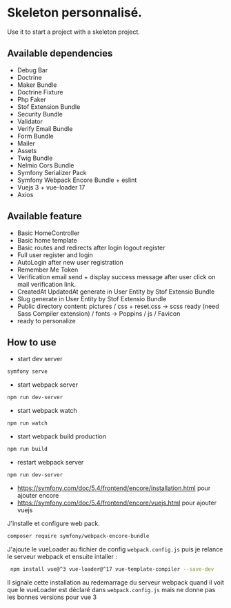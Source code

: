 # Skeleton personnalisé.

Use it to start a project with a skeleton project.

## Available dependencies

- Debug Bar
- Doctrine
- Maker Bundle
- Doctrine Fixture
- Php Faker
- Stof Extension Bundle
- Security Bundle
- Validator
- Verify Email Bundle
- Form Bundle
- Mailer
- Assets
- Twig Bundle
- Nelmio Cors Bundle
- Symfony Serializer Pack
- Symfony Webpack Encore Bundle + eslint
- Vuejs 3 + vue-loader 17
- Axios

## Available feature

- Basic HomeController
- Basic home template
- Basic routes and redirects after login logout register
- Full user register and login
- AutoLogin after new user registration
- Remember Me Token
- Verification email send + display success message after user click on mail verification link.
- CreatedAt UpdatedAt generate in User Entity by Stof Extensio Bundle
- Slug generate in User Entity by Stof Extensio Bundle
- Public directory content: pictures / css + reset.css -> scss ready (need Sass Compiler extension) / fonts -> Poppins / js / Favicon
- <head> ready to personalize

## How to use

- start dev server

```bash
symfony serve
```

- start webpack server

```bash
npm run dev-server
```

- start webpack watch

```bash
npm run watch
```

- start webpack build production

```bash
npm run build
```

- restart webpack server
    
```bash
npm run dev-server
```

- https://symfony.com/doc/5.4/frontend/encore/installation.html pour ajouter encore
- https://symfony.com/doc/5.4/frontend/encore/vuejs.html pour ajouter vuejs


 J'installe et configure web pack.
 
```bash
composer require symfony/webpack-encore-bundle
```

J'ajoute le vueLoader au fichier de config `webpack.config.js` puis je relance le serveur webpack et ensuite intaller :

```bash
 npm install vue@^3 vue-loader@^17 vue-template-compiler --save-dev
```

Il signale cette installation au redemarrage du serveur webpack quand il voit que le vueLoader est déclaré dans `webpack.config.js`  mais ne donne pas les bonnes versions pour vue 3 
